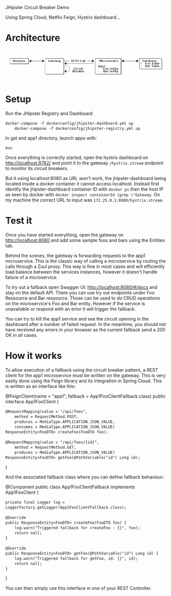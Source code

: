 JHipster Circuit Breaker Demo

Using Spring Cloud, Netflix Feign, Hystrix dashboard...

# Architecture

![Architecture](architecture.png)

# Setup

Run the JHipster Registry and Dashboard

	docker-compose -f dockerconfig/jhipster-dashboard.yml up
        docker-compose -f dockerconfig/jhipster-registry.yml up

In gat and app1 directory, launch apps with:

	mvn

Once everything is correctly started, open the hystrix dashboard on [http://localhost:8762/](http://localhost:8762/) and point it to the gateway `/hystrix.stream` endpoint to monitor its circuit breakers.

But it using localhost:8080 as URL won't work, the jhipster-dashboard being located inside a docker container it cannot access localhost. Instead first identify the jhipster-dashboard container ID with `docker ps` then the host IP as seen by docker with `docker inspect containerId |grep \"Gateway`. On my machine the correct URL to input was `172.25.0.1:8080/hystrix.stream`.

# Test it

Once you have started everything, open the gateway on [http://localhost:8080](http://localhost:8080) and add some sample foos and bars using the Entities tab.

Behind the scenes, the gateway is forwarding requests to the app1 microservice.
This is the classic way of calling a microservice by routing the calls through a Zuul proxy. This way is fine in most cases and will efficiently load balance between the services instances, however it doesn't handle failure of a microservice.

To try out a fallback open Swagger UI: [http://localhost:8080/#/docs](http://localhost:8080/#/docs) and stay on the default API.
There you can use try out endpoints under Foo Ressource and Bar ressource. Those can be used to do CRUD operations on the microservice's Foo and Bar entity. However if the service is unavailable or respond with an error it will trigger the fallback.

You can try to kill the app1 service and see the circuit opening in the dashboard after a number of failed request. In the meantime, you should not have received any errors in your browser as the current fallback send a 200 OK in all cases.


# How it works

To allow execution of a fallback using the circuit breaker pattern, a REST client for the app1 microservice must be written on the gateway. This is very easily done using the Feign library and its integration in Spring Cloud. This is written as an interface like this:

@FeignClient(name = "app1", fallback = App1FooClientFallback.class)
public interface App1FooClient {

    @RequestMapping(value = "/api/foos",
        method = RequestMethod.POST,
        produces = MediaType.APPLICATION_JSON_VALUE,
        consumes = MediaType.APPLICATION_JSON_VALUE)
    ResponseEntity<FooDTO> createFoo(FooDTO foo);

    @RequestMapping(value = "/api/foos/{id}",
        method = RequestMethod.GET,
        produces = MediaType.APPLICATION_JSON_VALUE)
    ResponseEntity<FooDTO> getFoo(@PathVariable("id") Long id);
}

And the associated fallback class where you can define fallback behaviour:

@Component
public class App1FooClientFallback implements App1FooClient {

    private final Logger log = LoggerFactory.getLogger(App1FooClientFallback.class);

    @Override
    public ResponseEntity<FooDTO> createFoo(FooDTO foo) {
        log.warn("Triggered fallback for createFoo : {}", foo);
        return null;
    }

    @Override
    public ResponseEntity<FooDTO> getFoo(@PathVariable("id") Long id) {
        log.warn("Triggered fallback for getFoo, id: {}", id);
        return null;
    }
}

You can then simply use this interface in one of your REST Controller.




